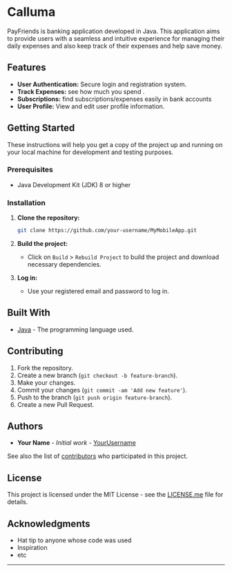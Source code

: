 # Calluma

PayFriends is banking application developed in Java. This application aims to provide users with a seamless and intuitive experience for managing their daily expenses and also keep track of their expenses and help save money.

## Features

- **User Authentication:** Secure login and registration system.
- **Track Expenses:** see how much you spend .
- **Subscriptions:** find subscriptions/expenses easily in bank accounts
- **User Profile:** View and edit user profile information.


## Getting Started

These instructions will help you get a copy of the project up and running on your local machine for development and testing purposes.

### Prerequisites

- Java Development Kit (JDK) 8 or higher

### Installation

1. **Clone the repository:**

   ```bash
   git clone https://github.com/your-username/MyMobileApp.git
   ```

2. **Build the project:**

   - Click on `Build` > `Rebuild Project` to build the project and download necessary dependencies.


3. **Log in:**

   - Use your registered email and password to log in.

## Built With

- [Java](https://www.java.com) - The programming language used.

## Contributing

1. Fork the repository.
2. Create a new branch (`git checkout -b feature-branch`).
3. Make your changes.
4. Commit your changes (`git commit -am 'Add new feature'`).
5. Push to the branch (`git push origin feature-branch`).
6. Create a new Pull Request.

## Authors

- **Your Name** - _Initial work_ - [YourUsername](https://github.com/your-username)

See also the list of [contributors](https://github.com/your-username/MyMobileApp/contributors) who participated in this project.

## License

This project is licensed under the MIT License - see the [LICENSE.me](LICENSE.md) file for details.

## Acknowledgments

- Hat tip to anyone whose code was used
- Inspiration
- etc

---

